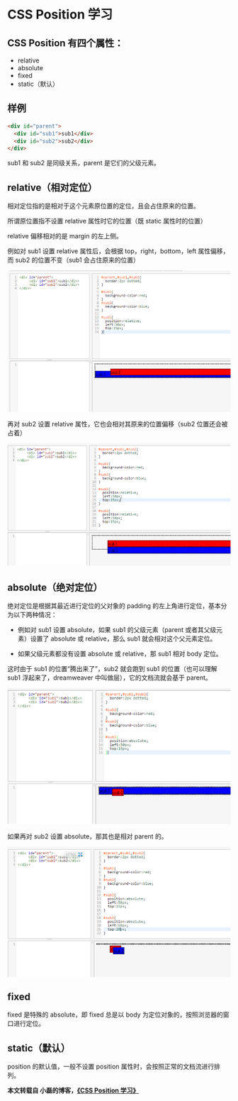 # CSS Position 学习

## CSS Position 有四个属性：

- relative
- absolute
- fixed
- static（默认）

## 样例

```html
<div id="parent">
  <div id="sub1">sub1</div>
  <div id="sub2">sub2</div>
</div>
```

sub1 和 sub2 是同级关系，parent 是它们的父级元素。

## relative（相对定位）

相对定位指的是相对于这个元素原位置的定位，且会占住原来的位置。

所谓原位置指不设置 relative 属性时它的位置（既 static 属性时的位置）

relative 偏移相对的是 margin 的左上侧。

例如对 sub1 设置 relative 属性后，会根据 top，right，bottom，left 属性偏移，而 sub2 的位置不变（sub1 会占住原来的位置）

![css position 图1](./assets/web-css-position-01.png)

再对 sub2 设置 relative 属性，它也会相对其原来的位置偏移（sub2 位置还会被占着）

![css position 图2](./assets/web-css-position-02.png)

## absolute（绝对定位）

绝对定位是根据其最近进行定位的父对象的 padding 的左上角进行定位，基本分为以下两种情况：

- 例如对 sub1 设置 absolute，如果 sub1 的父级元素（parent 或者其父级元素）设置了 absolute 或 relative，那么 sub1 就会相对这个父元素定位。

- 如果父级元素都没有设置 absolute 或 relative，那 sub1 相对 body 定位。

这时由于 sub1 的位置“腾出来了”，sub2 就会跑到 sub1 的位置（也可以理解 sub1 浮起来了，dreamweaver 中叫做层），它的文档流就会基于 parent。

![css position 图3](./assets/web-css-position-03.png)

如果再对 sub2 设置 absolute，那其也是相对 parent 的。

![css position 图4](./assets/web-css-position-04.png)

## fixed

fixed 是特殊的 absolute，即 fixed 总是以 body 为定位对象的，按照浏览器的窗口进行定位。

## static（默认）

position 的默认值，一般不设置 position 属性时，会按照正常的文档流进行排列。

**本文转载自 小磊的博客，<a href="http://www.xiaoleilu.com/css-position" rel="nofollow">《CSS Position 学习》</a>**
